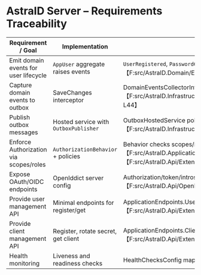# AstraID Server – Requirements Traceability

| Requirement / Goal | Implementation | Evidence |
|---|---|---|
|Emit domain events for user lifecycle|`AppUser` aggregate raises events|`UserRegistered`, `PasswordChanged` etc.【F:src/AstraID.Domain/Entities/AppUser.cs†L1-L112】【F:src/AstraID.Domain/Entities/AppUser.cs†L195-L210】|
|Capture domain events to outbox|SaveChanges interceptor|DomainEventsCollectorInterceptor writes outbox messages【F:src/AstraID.Infrastructure/Persistence/Interceptors/DomainEventsCollectorInterceptor.cs†L1-L44】|
|Publish outbox messages|Hosted service with `OutboxPublisher`|OutboxHostedService polling & dispatch【F:src/AstraID.Infrastructure/Messaging/Background/OutboxHostedService.cs†L1-L27】|
|Enforce Authorization via scopes/roles|`AuthorizationBehavior` + policies|Behavior checks scopes/roles; API policies【F:src/AstraID.Application/Behaviors/AuthorizationBehavior.cs†L1-L24】【F:src/AstraID.Api/Extensions/ServiceCollectionExtensions.Security.cs†L24-L33】|
|Expose OAuth/OIDC endpoints|OpenIddict server config|Authorization/token/introspection endpoints and grant types【F:src/AstraID.Api/OpenIddict/OpenIddictConfig.cs†L22-L37】|
|Provide user management API|Minimal endpoints for register/get|ApplicationEndpoints.Users maps routes to handlers【F:src/AstraID.Api/Extensions/ApplicationEndpoints.Users.cs†L13-L34】|
|Provide client management API|Register, rotate secret, get client|ApplicationEndpoints.Clients handlers【F:src/AstraID.Api/Extensions/ApplicationEndpoints.Clients.cs†L13-L40】|
|Health monitoring|Liveness and readiness checks|HealthChecksConfig mapping【F:src/AstraID.Api/Health/HealthChecksConfig.cs†L15-L23】|

